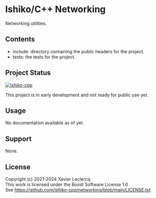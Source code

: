 # Ishiko/C++ Networking

Networking utilities.

## Contents

- include: directory containing the public headers for the project.
- tests: the tests for the project.

## Project Status

[![ishiko-cpp](https://circleci.com/gh/ishiko-cpp/networking.svg?style=shield)](https://circleci.com/gh/ishiko-cpp/networking)

This project is in early development and not ready for public use yet. 

## Usage

No documentation available as of yet.

## Support

None.

## License

Copyright (c) 2021-2024 Xavier Leclercq\
This work is licensed under the Boost Software License 1.0\
See https://github.com/ishiko-cpp/networking/blob/main/LICENSE.txt

